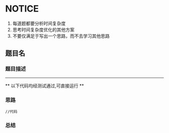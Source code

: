 # NOTICE
1. 每道题都要分析时间复杂度
2. 思考时间复杂度优化的其他方案
3. 不要仅满足于写出一个思路，而不去学习其他思路

## 题目名

### 题目描述


****
** 以下代码均经测试通过,可直接运行 **   

### 思路

```
//代码
```

### 总结
